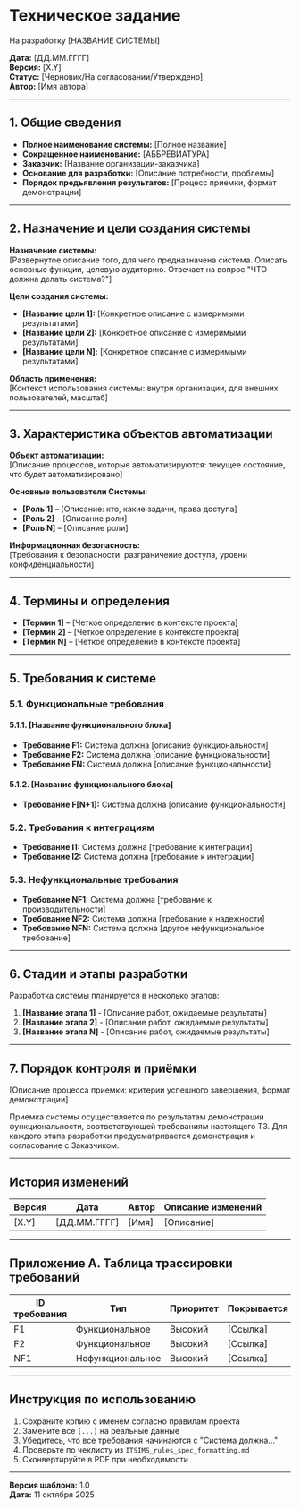 # Техническое задание

На разработку [НАЗВАНИЕ СИСТЕМЫ]

**Дата:** [ДД.ММ.ГГГГ]  
**Версия:** [X.Y]  
**Статус:** [Черновик/На согласовании/Утверждено]  
**Автор:** [Имя автора]

---

## 1. Общие сведения

- **Полное наименование системы:** [Полное название]
- **Сокращенное наименование:** [АББРЕВИАТУРА]
- **Заказчик:** [Название организации-заказчика]
- **Основание для разработки:** [Описание потребности, проблемы]
- **Порядок предъявления результатов:** [Процесс приемки, формат демонстрации]

---

## 2. Назначение и цели создания системы

**Назначение системы:**  
[Развернутое описание того, для чего предназначена система. Описать основные функции, целевую аудиторию. Отвечает на вопрос "ЧТО должна делать система?"]

**Цели создания системы:**

- **[Название цели 1]:** [Конкретное описание с измеримыми результатами]
- **[Название цели 2]:** [Конкретное описание с измеримыми результатами]
- **[Название цели N]:** [Конкретное описание с измеримыми результатами]

**Область применения:**  
[Контекст использования системы: внутри организации, для внешних пользователей, масштаб]

---

## 3. Характеристика объектов автоматизации

**Объект автоматизации:**  
[Описание процессов, которые автоматизируются: текущее состояние, что будет автоматизировано]

**Основные пользователи Системы:**

- **[Роль 1]** – [Описание: кто, какие задачи, права доступа]
- **[Роль 2]** – [Описание роли]
- **[Роль N]** – [Описание роли]

**Информационная безопасность:**  
[Требования к безопасности: разграничение доступа, уровни конфиденциальности]

---

## 4. Термины и определения

- **[Термин 1]** – [Четкое определение в контексте проекта]
- **[Термин 2]** – [Четкое определение в контексте проекта]
- **[Термин N]** – [Четкое определение в контексте проекта]

---

## 5. Требования к системе

### 5.1. Функциональные требования

#### 5.1.1. [Название функционального блока]

- **Требование F1:** Система должна [описание функциональности]
- **Требование F2:** Система должна [описание функциональности]
- **Требование FN:** Система должна [описание функциональности]

#### 5.1.2. [Название функционального блока]

- **Требование F[N+1]:** Система должна [описание функциональности]

### 5.2. Требования к интеграциям

- **Требование I1:** Система должна [требование к интеграции]
- **Требование I2:** Система должна [требование к интеграции]

### 5.3. Нефункциональные требования

- **Требование NF1:** Система должна [требование к производительности]
- **Требование NF2:** Система должна [требование к надежности]
- **Требование NFN:** Система должна [другое нефункциональное требование]

---

## 6. Стадии и этапы разработки

Разработка системы планируется в несколько этапов:

1. **[Название этапа 1]** - [Описание работ, ожидаемые результаты]
2. **[Название этапа 2]** - [Описание работ, ожидаемые результаты]
3. **[Название этапа N]** - [Описание работ, ожидаемые результаты]

---

## 7. Порядок контроля и приёмки

[Описание процесса приемки: критерии успешного завершения, формат демонстрации]

Приемка системы осуществляется по результатам демонстрации функциональности, соответствующей требованиям настоящего ТЗ. Для каждого этапа разработки предусматривается демонстрация и согласование с Заказчиком.

---

## История изменений

| Версия | Дата | Автор | Описание изменений |
|--------|------|-------|--------------------|
| [X.Y] | [ДД.ММ.ГГГГ] | [Имя] | [Описание] |

---

## Приложение А. Таблица трассировки требований

| ID требования | Тип | Приоритет | Покрывается |
|---------------|-----|-----------|-------------|
| F1 | Функциональное | Высокий | [Ссылка] |
| F2 | Функциональное | Высокий | [Ссылка] |
| NF1 | Нефункциональное | Высокий | [Ссылка] |

---

## Инструкция по использованию

1. Сохраните копию с именем согласно правилам проекта
2. Замените все `[...]` на реальные данные
3. Убедитесь, что все требования начинаются с "Система должна..."
4. Проверьте по чеклисту из `ITSIMS_rules_spec_formatting.md`
5. Сконвертируйте в PDF при необходимости

---

**Версия шаблона:** 1.0  
**Дата:** 11 октября 2025
